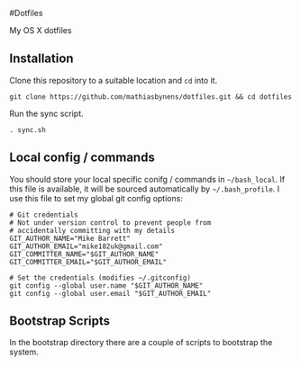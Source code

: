 #Dotfiles

My OS X dotfiles

## Installation

Clone this repository to a suitable location and `cd` into it.

```
git clone https://github.com/mathiasbynens/dotfiles.git && cd dotfiles 
```

Run the sync script.

```
. sync.sh
```

## Local config / commands

You should store your local specific conifg / commands in `~/bash_local`. If this file is available, it will be sourced automatically by `~/.bash_profile`. I use this file to set my global git config options:

```
# Git credentials
# Not under version control to prevent people from
# accidentally committing with my details
GIT_AUTHOR_NAME="Mike Barrett"
GIT_AUTHOR_EMAIL="mike182uk@gmail.com"
GIT_COMMITTER_NAME="$GIT_AUTHOR_NAME"
GIT_COMMITTER_EMAIL="$GIT_AUTHOR_EMAIL"

# Set the credentials (modifies ~/.gitconfig)
git config --global user.name "$GIT_AUTHOR_NAME"
git config --global user.email "$GIT_AUTHOR_EMAIL"

```

## Bootstrap Scripts

In the bootstrap directory there are a couple of scripts to bootstrap the system.